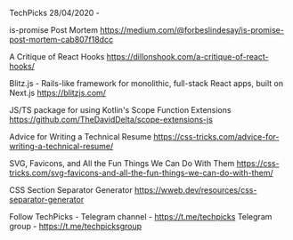 TechPicks 28/04/2020 -

is-promise Post Mortem
https://medium.com/@forbeslindesay/is-promise-post-mortem-cab807f18dcc

A Critique of React Hooks
https://dillonshook.com/a-critique-of-react-hooks/

Blitz.js - Rails-like framework for monolithic, full-stack React apps, built on Next.js
https://blitzjs.com/

JS/TS package for using Kotlin's Scope Function Extensions
https://github.com/TheDavidDelta/scope-extensions-js

Advice for Writing a Technical Resume
https://css-tricks.com/advice-for-writing-a-technical-resume/

SVG, Favicons, and All the Fun Things We Can Do With Them
https://css-tricks.com/svg-favicons-and-all-the-fun-things-we-can-do-with-them/

CSS Section Separator Generator
https://wweb.dev/resources/css-separator-generator

Follow TechPicks -
Telegram channel - https://t.me/techpicks
Telegram group - https://t.me/techpicksgroup